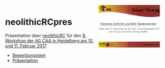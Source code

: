 <img align="right" src="images/urkunde.jpg" width = 200px>

# neolithicRCpres

Präsentation über [neolithicRC](https://github.com/nevrome/neolithicR) für den [8. Workshop der AG CAA in Heidelberg am 10. und 11. Februar 2017](http://ag-caa.de/workshop2017/). 

- [Bewerbungstext](https://github.com/nevrome/neolithicRCpres/blob/master/abstract.Rmd)
- [Präsentation](https://github.com/nevrome/neolithicRCpres/blob/master/presentation/presentation.pdf)